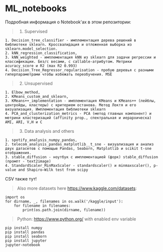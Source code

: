 # ML_notebooks
Подробная информация о Notebook'ах в этом репозитории:

>1. Supervised
```
1. Decision_tree_classifier - имплементация дерева решений в библиотеке sklearn. Кроссвалидация и отложенная выборка из sklearn.model_selection.
2. kNN_regression_classification,
3. kNN_weighted - имплементация kNN из sklearn для задачи регрессии и классификации. Без/с весами, с callable-атрибутом. Метрики acuracy_score и R2 (max R2 0.993)
4. Decision_Tree_Regressor_regularisation - пробую деревья с разными гиперпараметрами чтобы избежать переобучения. MSE
```
>2. Unsupervised
```
1. Elbow_method,
2. KMeans_custom_and_sklearn,
3. KMeans++_implementation - имплементация KMeans и KMeans++ (лейблы, центройды, кластеры) c критерием останова. Метод Локтя и его визуализация. Имплементация библиотеки sklearn
4. PCA_and_clusterization_metrics - PCA (метод главных компонент) и метрики кластеризаций (affinity prop., спектральная и иерархическа) AMI, ARI, V,H и С
```
>3. Data analysis and others
```
1. spotify_analysis_numpy_pandas,
2. telecom_analysis_pandas_matplotlib__t_sne - визуализация и анализ двух датасетов с помощью Pandas, Seaborn, Matplotlib и scikit t-sne отображения.
3. stable_diffusion - ноутбук с имплементацией (форк) stable_diffusion (промпт - text2image)
4. StandardScaler_MinMaxScaler - standardscaler() и minmaxscaler(), p-value and Shapiro–Wilk test from scipy
```
CSV также тут!
>Also more datasets here https://www.kaggle.com/datasets:
```
import os
for dirname, _, filenames in os.walk('/kaggle/input'):
    for filename in filenames:
        print(os.path.join(dirname, filename))
```
>Python: https://www.python.org/ with enabled env variable

```
pip install numpy
pip install pandas
pip install seaborn
pip install jupyter
jupyter-notebook
```

